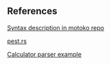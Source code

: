 
## References

[Syntax description in motoko repo](https://github.com/dfinity/motoko/blob/master/doc/modules/language-guide/pages/language-manual.adoc)

[pest.rs](https://pest.rs/)

[Calculator parser example](https://createlang.rs/01_calculator/ast.html)